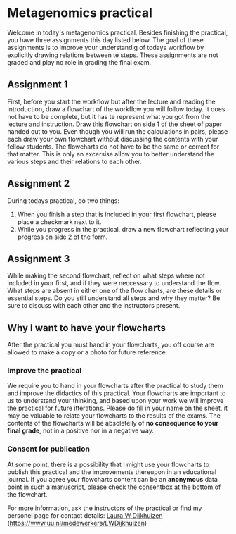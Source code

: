 # Metagenomics practical
Welcome in today's metagenomics practical. Besides finishing the practical, you have three assignments this day listed below. The goal of these assignments is to improve your understandig of todays workflow by explicitly drawing relations between te steps. These assignments are not graded and play no role in grading the final exam.

## Assignment 1
First, before you start the workflow but after the lecture and reading the introduction, draw a flowchart of the workflow you will follow today. It does not have to be complete, but it has te represent what you got from the lecture and instruction. Draw this flowchart on side 1 of the sheet of paper handed out to you. Even though you will run the calculations in pairs, please each draw your own flowchart without discussing the contents with your fellow students. The flowcharts do not have to be the same or correct for that matter. This is only an excersise allow you to better understand the various steps and their relations to each other.

## Assignment 2
During todays practical, do two things:
1. When you finish a step that is included in your first flowchart, please place a checkmark next to it.
2. While you progress in the practical, draw a new flowchart reflecting your progress on side 2 of the form. 

## Assignment 3
While making the second flowchart, reflect on what steps where not included in your first, and if they were neccessary to understand the flow. What steps are absent in either one of the flow charts, are these details or essential steps. Do you still understand all steps and why they matter? Be sure to discuss with each other and the instructors present. 

##  Why I want to have your flowcharts
After the practical you must hand in your flowcharts, you off course are allowed to make a copy or a photo for future reference.
### Improve the practical
We require you to hand in your flowcharts after the practical to study them and improve the didactics of this practical. Your flowcharts are important to us to understand your thinking, and based upon your work we will improve the practical for future itterations. Please do fill in your name on the sheet, it may be valuable to relate your flowcharts to the results of the exams. The contents of the flowcharts will be absoletelly of **no consequence to your final grade**, not in a positive nor in a negative way.

### Consent for publication
At some point, there is a possibility that I might use your flowcharts to publish this practical and the improvements thereupon in an educational journal. If you agree your flowcharts content can be an **anonymous** data point in such a manuscript, please check the consentbox at the bottom of the flowchart.

For more information, ask the instructors of the practical or find my personel page for contact details: [Laura W Dijkhuizen](https://www.uu.nl/medewerkers/LWDijkhuizen) (https://www.uu.nl/medewerkers/LWDijkhuizen)
